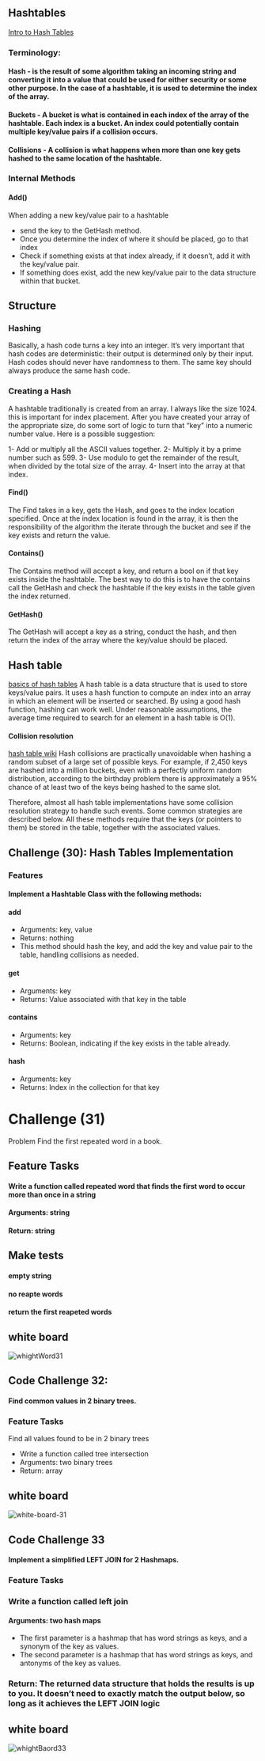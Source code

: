 ## Hashtables
[Intro to Hash Tables](https://codefellows.github.io/common_curriculum/data_structures_and_algorithms/Code_401/class-30/resources/Hashtables.html)
### Terminology:


#### Hash - is the result of some algorithm taking an incoming string and converting it into a value that could be used for either security or some other purpose. In the case of a hashtable, it is used to determine the index of the array.


#### Buckets - A bucket is what is contained in each index of the array of the hashtable. Each index is a bucket. An index could potentially contain multiple key/value pairs if a collision occurs.


#### Collisions - A collision is what happens when more than one key gets hashed to the same location of the hashtable.



### Internal Methods
#### Add()
When adding a new key/value pair to a hashtable

- send the key to the GetHash method.
- Once you determine the index of where it should be placed, go to that index
- Check if something exists at that index already, if it doesn’t, add it with the key/value pair.
- If something does exist, add the new key/value pair to the data structure within that bucket.


## Structure
### Hashing
Basically, a hash code turns a key into an integer. It’s very important that hash codes are deterministic: their output is determined only by their input. Hash codes should never have randomness to them. The same key should always produce the same hash code.

### Creating a Hash
A hashtable traditionally is created from an array. I always like the size 1024. this is important for index placement. After you have created your array of the appropriate size, do some sort of logic to turn that “key” into a numeric number value. Here is a possible suggestion:

1- Add or multiply all the ASCII values together.
2- Multiply it by a prime number such as 599.
3- Use modulo to get the remainder of the result, when divided by the total size of the array.
4- Insert into the array at that index.



#### Find()
The Find takes in a key, gets the Hash, and goes to the index location specified. Once at the index location is found in the array, it is then the responsibility of the algorithm the iterate through the bucket and see if the key exists and return the value.



#### Contains()
The Contains method will accept a key, and return a bool on if that key exists inside the hashtable. The best way to do this is to have the contains call the GetHash and check the hashtable if the key exists in the table given the index returned.


#### GetHash()
The GetHash will accept a key as a string, conduct the hash, and then return the index of the array where the key/value should be placed.


## Hash table
[basics of hash tables](https://www.hackerearth.com/practice/data-structures/hash-tables/basics-of-hash-tables/tutorial/)
A hash table is a data structure that is used to store keys/value pairs. It uses a hash function to compute an index into an array in which an element will be inserted or searched. By using a good hash function, hashing can work well. Under reasonable assumptions, the average time required to search for an element in a hash table is O(1).


#### Collision resolution
[hash table wiki](https://en.wikipedia.org/wiki/Hash_table)
Hash collisions are practically unavoidable when hashing a random subset of a large set of possible keys. For example, if 2,450 keys are hashed into a million buckets, even with a perfectly uniform random distribution, according to the birthday problem there is approximately a 95% chance of at least two of the keys being hashed to the same slot.


Therefore, almost all hash table implementations have some collision resolution strategy to handle such events. Some common strategies are described below. All these methods require that the keys (or pointers to them) be stored in the table, together with the associated values.


## Challenge (30): Hash Tables Implementation 

### Features
#### Implement a Hashtable Class with the following methods:

#### add
- Arguments: key, value
- Returns: nothing
- This method should hash the key, and add the key and value pair to the table, handling collisions as needed.


#### get
- Arguments: key
- Returns: Value associated with that key in the table


#### contains
- Arguments: key
- Returns: Boolean, indicating if the key exists in the table already.


#### hash
- Arguments: key
- Returns: Index in the collection for that key



# Challenge (31)
Problem Find the first repeated word in a book.


## Feature Tasks
#### Write a function called repeated word that finds the first word to occur more than once in a string
#### Arguments: string
#### Return: string

## Make tests
#### empty string
#### no reapte words
#### return the first reapeted words


## white board
![whightWord31](whightWord31.PNG)



## Code Challenge 32:

#### Find common values in 2 binary trees.


### Feature Tasks
Find all values found to be in 2 binary trees

- Write a function called tree intersection
- Arguments: two binary trees
- Return: array


## white board
![white-board-31](white-board-31.PNG)





## Code Challenge 33
#### Implement a simplified LEFT JOIN for 2 Hashmaps.


### Feature Tasks

### Write a function called left join
#### Arguments: two hash maps
- The first parameter is a hashmap that has word strings as keys, and a synonym of the key as values.
- The second parameter is a hashmap that has word strings as keys, and antonyms of the key as values.
### Return: The returned data structure that holds the results is up to you. It doesn’t need to exactly match the output below, so long as it achieves the LEFT JOIN logic



## white board
![whightBaord33](whightBaord33.PNG)







